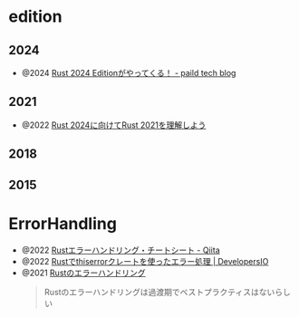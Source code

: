 # edition

## 2024

- @2024 [Rust 2024 Editionがやってくる！ - paild tech blog](https://techblog.paild.co.jp/entry/2024/06/28/135922)

## 2021

- @2022 [Rust 2024に向けてRust 2021を理解しよう](https://gihyo.jp/article/2022/10/tfc014-rust)

## 2018

## 2015

# ErrorHandling

- @2022 [Rustエラーハンドリング・チートシート - Qiita](https://qiita.com/toast-uz/items/7bcf45037b98d83132b1)
- @2022 [Rustでthiserrorクレートを使ったエラー処理 | DevelopersIO](https://dev.classmethod.jp/articles/rust-error/)
- @2021 [Rustのエラーハンドリング](https://zenn.dev/belle/scraps/cb8f6c0e8515b3)
  > Rustのエラーハンドリングは過渡期でベストプラクティスはないらしい
